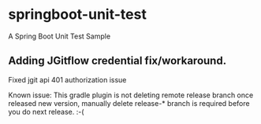 # springboot-unit-test
A Spring Boot Unit Test Sample 

## Adding JGitflow credential fix/workaround.
Fixed jgit api 401 authorization issue

Known issue:  This gradle plugin is not deleting remote release branch once released new version, manually delete release-* branch is required before you do next release. :-(